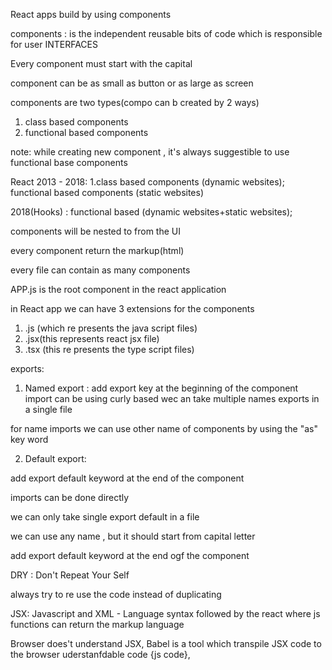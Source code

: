 React apps build by using components

components : is the independent reusable bits of code which is responsible for user  INTERFACES 

Every component must start with the capital

component can be as small as button or as large as screen

components are two types(compo can b created by 2 ways)

1) class based components
2) functional based components

note:  while creating new component , it's always  suggestible to use functional base components

React 2013 - 2018: 1.class based components (dynamic websites); functional based components (static websites)

2018(Hooks) : functional based (dynamic websites+static websites);

components will be nested to from the UI

every component return the markup(html)

every file can contain as many components

APP.js is the root component in the react application

in React app we can have 3 extensions for the components 

1) .js (which re presents the java script files)
2) .jsx(this represents react jsx file)
3) .tsx (this re presents the type script files)

exports:
1) Named export :
add export key at the beginning of the component
import can be using curly based
wec an take multiple names exports in a single file

for name imports  we can use other name of components by using the "as" key word

2) Default export:

add export default keyword at the end of the component

imports can be done directly 

we can only take single export default in a file

we can use any name , but it should start from capital letter



add export default keyword at the end ogf the component

DRY : Don't Repeat Your Self

always try to re use the code instead of duplicating

JSX: Javascript and XML - Language syntax followed by the react where js functions can return the markup language

Browser does't understand JSX,
Babel is a tool which transpile JSX code to the browser uderstanfdable code {js code},

 
